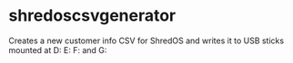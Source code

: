 # shredoscsvgenerator
Creates a new customer info CSV for ShredOS and writes it to USB sticks mounted at D: E: F: and G:
